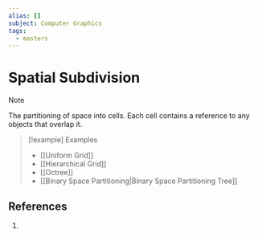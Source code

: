 ```yaml
---
alias: []
subject: Computer Graphics
tags:
  - masters
---
```

# Spatial Subdivision

>[!note]
> The partitioning of space into cells. Each cell contains a reference to any objects that overlap it.

> [!example] Examples
> - [[Uniform Grid]]
> - [[Hierarchical Grid]]
> - [[Octree]]
> - [[Binary Space Partitioning|Binary Space Partitioning Tree]]

## References
1. 